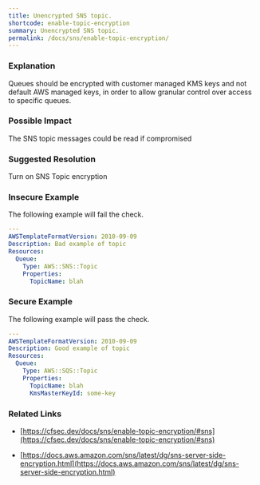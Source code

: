 ```yaml
---
title: Unencrypted SNS topic.
shortcode: enable-topic-encryption
summary: Unencrypted SNS topic. 
permalink: /docs/sns/enable-topic-encryption/
---
```


### Explanation

Queues should be encrypted with customer managed KMS keys and not default AWS managed keys, in order to allow granular control over access to specific queues.

### Possible Impact
The SNS topic messages could be read if compromised

### Suggested Resolution
Turn on SNS Topic encryption


### Insecure Example

The following example will fail the  check.

```yaml
---
AWSTemplateFormatVersion: 2010-09-09
Description: Bad example of topic
Resources:
  Queue:
    Type: AWS::SNS::Topic
    Properties:
      TopicName: blah


```



### Secure Example

The following example will pass the  check.

```yaml
---
AWSTemplateFormatVersion: 2010-09-09
Description: Good example of topic
Resources:
  Queue:
    Type: AWS::SQS::Topic
    Properties:
      TopicName: blah
      KmsMasterKeyId: some-key


```




### Related Links


- [https://cfsec.dev/docs/sns/enable-topic-encryption/#sns](https://cfsec.dev/docs/sns/enable-topic-encryption/#sns)

- [https://docs.aws.amazon.com/sns/latest/dg/sns-server-side-encryption.html](https://docs.aws.amazon.com/sns/latest/dg/sns-server-side-encryption.html)


